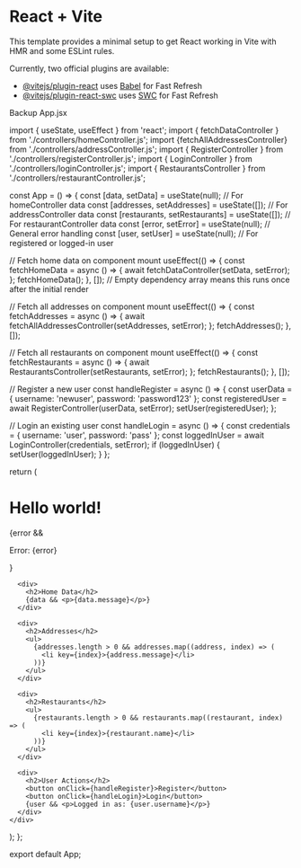 # React + Vite

This template provides a minimal setup to get React working in Vite with HMR and some ESLint rules.

Currently, two official plugins are available:

- [@vitejs/plugin-react](https://github.com/vitejs/vite-plugin-react/blob/main/packages/plugin-react/README.md) uses [Babel](https://babeljs.io/) for Fast Refresh
- [@vitejs/plugin-react-swc](https://github.com/vitejs/vite-plugin-react-swc) uses [SWC](https://swc.rs/) for Fast Refresh


Backup App.jsx


import { useState, useEffect } from 'react';
import { fetchDataController } from './controllers/homeController.js';
import {fetchAllAddressesController} from './controllers/addressController.js';
import { RegisterController } from './controllers/registerController.js';
import { LoginController } from './controllers/loginController.js';
import { RestaurantsController } from './controllers/restaurantController.js';

const App = () => {
  const [data, setData] = useState(null); // For homeController data
  const [addresses, setAddresses] = useState([]); // For addressController data
  const [restaurants, setRestaurants] = useState([]); // For restaurantController data
  const [error, setError] = useState(null); // General error handling
  const [user, setUser] = useState(null); // For registered or logged-in user

  // Fetch home data on component mount
  useEffect(() => {
    const fetchHomeData = async () => {
      await fetchDataController(setData, setError);
    };
    fetchHomeData();
  }, []); // Empty dependency array means this runs once after the initial render

  // Fetch all addresses on component mount
  useEffect(() => {
    const fetchAddresses = async () => {
      await fetchAllAddressesController(setAddresses, setError);
    };
    fetchAddresses();
  }, []);

  // Fetch all restaurants on component mount
  useEffect(() => {
    const fetchRestaurants = async () => {
      await RestaurantsController(setRestaurants, setError);
    };
    fetchRestaurants();
  }, []);

  // Register a new user
  const handleRegister = async () => {
    const userData = { username: 'newuser', password: 'password123' };
    const registeredUser = await RegisterController(userData, setError);
    setUser(registeredUser);
  };

  // Login an existing user
  const handleLogin = async () => {
    const credentials = { username: 'user', password: 'pass' };
    const loggedInUser = await LoginController(credentials, setError);
    if (loggedInUser) {
      setUser(loggedInUser);
    }
  };

  return (
    <div>
      <h1>Hello world!</h1>
      {error && <p>Error: {error}</p>}

      <div>
        <h2>Home Data</h2>
        {data && <p>{data.message}</p>}
      </div>

      <div>
        <h2>Addresses</h2>
        <ul>
          {addresses.length > 0 && addresses.map((address, index) => (
            <li key={index}>{address.message}</li>
          ))}
        </ul>
      </div>

      <div>
        <h2>Restaurants</h2>
        <ul>
          {restaurants.length > 0 && restaurants.map((restaurant, index) => (
            <li key={index}>{restaurant.name}</li>
          ))}
        </ul>
      </div>

      <div>
        <h2>User Actions</h2>
        <button onClick={handleRegister}>Register</button>
        <button onClick={handleLogin}>Login</button>
        {user && <p>Logged in as: {user.username}</p>}
      </div>
    </div>
  );
};

export default App;